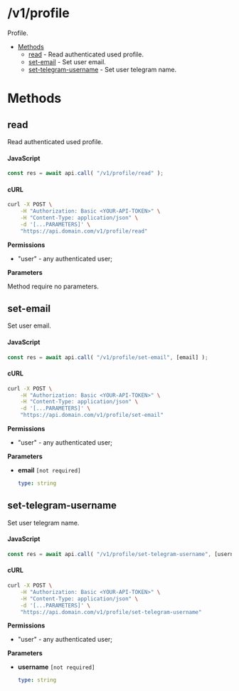 # /v1/profile

Profile.

-   [Methods](#methods)
    -   [read](#read) - Read authenticated used profile.
    -   [set-email](#set-email) - Set user email.
    -   [set-telegram-username](#set-telegram-username) - Set user telegram name.

<a id="methods"></a>

# Methods

<a id="read"></a>

## read

Read authenticated used profile.

<!-- tabs:start -->

#### **JavaScript**

<!-- prettier-ignore -->
```js
const res = await api.call( "/v1/profile/read" );
```

#### **cURL**

<!-- prettier-ignore -->
```sh
curl -X POST \
    -H "Authorization: Basic <YOUR-API-TOKEN>" \
    -H "Content-Type: application/json" \
    -d '[...PARAMETERS]' \
    "https://api.domain.com/v1/profile/read"
```

<!-- tabs:end -->

**Permissions**

-   "user" - any authenticated user;

**Parameters**

Method require no parameters.

<a id="set-email"></a>

## set-email

Set user email.

<!-- tabs:start -->

#### **JavaScript**

<!-- prettier-ignore -->
```js
const res = await api.call( "/v1/profile/set-email", [email] );
```

#### **cURL**

<!-- prettier-ignore -->
```sh
curl -X POST \
    -H "Authorization: Basic <YOUR-API-TOKEN>" \
    -H "Content-Type: application/json" \
    -d '[...PARAMETERS]' \
    "https://api.domain.com/v1/profile/set-email"
```

<!-- tabs:end -->

**Permissions**

-   "user" - any authenticated user;

**Parameters**

-   **email** `[not required]`

    <!-- prettier-ignore -->
    ```yaml
    type: string
    ```

<a id="set-telegram-username"></a>

## set-telegram-username

Set user telegram name.

<!-- tabs:start -->

#### **JavaScript**

<!-- prettier-ignore -->
```js
const res = await api.call( "/v1/profile/set-telegram-username", [username] );
```

#### **cURL**

<!-- prettier-ignore -->
```sh
curl -X POST \
    -H "Authorization: Basic <YOUR-API-TOKEN>" \
    -H "Content-Type: application/json" \
    -d '[...PARAMETERS]' \
    "https://api.domain.com/v1/profile/set-telegram-username"
```

<!-- tabs:end -->

**Permissions**

-   "user" - any authenticated user;

**Parameters**

-   **username** `[not required]`

    <!-- prettier-ignore -->
    ```yaml
    type: string
    ```
